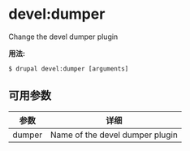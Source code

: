 # devel:dumper
Change the devel dumper plugin

**用法:**
```
$ drupal devel:dumper [arguments]
```

## 可用参数
参数 | 详细
---------|-------------
dumper | Name of the devel dumper plugin
